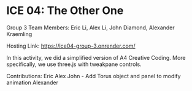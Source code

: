 # ICE 04: The Other One

Group 3 
Team Members: Eric Li, Alex Li, John Diamond, Alexander Kraemling

Hosting Link: https://ice04-group-3.onrender.com/

In this activity, we did a simplified version of A4 Creative Coding. More specifically, we use three.js with tweakpane controls.


Contributions: 
Eric 
Alex 
John - Add Torus object and panel to modify animation
Alexander
